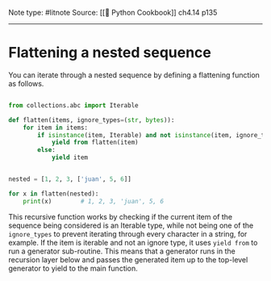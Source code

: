 Note type: #litnote
Source: [[📖 Python Cookbook]] ch4.14 p135

---
# Flattening a nested sequence
You can iterate through a nested sequence by defining a flattening function as follows.
```python

from collections.abc import Iterable

def flatten(items, ignore_types=(str, bytes)):
	for item in items:
		if isinstance(item, Iterable) and not isinstance(item, ignore_types):
			yield from flatten(item)
		else:
			yield item


nested = [1, 2, 3, ['juan', 5, 6]]

for x in flatten(nested):
	print(x)		# 1, 2, 3, 'juan', 5, 6
```

This recursive function works by checking if the current item of the sequence being considered is an Iterable type, while not being one of the `ignore_types` to prevent iterating through every character in a string, for example. If the item is iterable and not an ignore type, it uses `yield from` to run a generator sub-routine. This means that a generator runs in the recursion layer below and passes the generated item up to the top-level generator to yield to the main function.